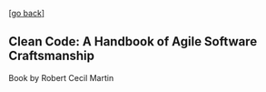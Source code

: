 [\[go back\]](../)
## Clean Code: A Handbook of Agile Software Craftsmanship
Book by Robert Cecil Martin
